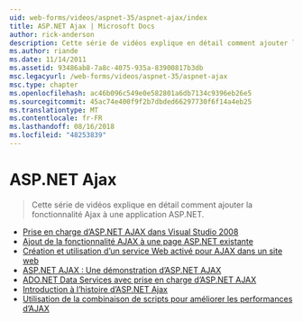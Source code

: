 ```yaml
---
uid: web-forms/videos/aspnet-35/aspnet-ajax/index
title: ASP.NET Ajax | Microsoft Docs
author: rick-anderson
description: Cette série de vidéos explique en détail comment ajouter la fonctionnalité Ajax à une application ASP.NET.
ms.author: riande
ms.date: 11/14/2011
ms.assetid: 93486ab8-7a8c-4075-935a-83900817b3db
msc.legacyurl: /web-forms/videos/aspnet-35/aspnet-ajax
msc.type: chapter
ms.openlocfilehash: ac46b096c549e0e582801a6db7134c9396eb26e5
ms.sourcegitcommit: 45ac74e400f9f2b7dbded66297730f6f14a4eb25
ms.translationtype: MT
ms.contentlocale: fr-FR
ms.lasthandoff: 08/16/2018
ms.locfileid: "48253839"
---
```

<a name="aspnet-ajax"></a>ASP.NET Ajax
====================
> Cette série de vidéos explique en détail comment ajouter la fonctionnalité Ajax à une application ASP.NET.


- [Prise en charge d’ASP.NET AJAX dans Visual Studio 2008](aspnet-ajax-support-in-visual-studio-2008.md)
- [Ajout de la fonctionnalité AJAX à une page ASP.NET existante](adding-ajax-functionality-to-an-existing-aspnet-page.md)
- [Création et utilisation d’un service Web activé pour AJAX dans un site web](creating-and-using-an-ajax-enabled-web-service-in-a-web-site.md)
- [ASP.NET AJAX : Une démonstration d’ASP.NET AJAX](aspnet-ajax-a-demonstration-of-aspnet-ajax.md)
- [ADO.NET Data Services avec prise en charge d’ASP.NET AJAX](adonet-data-services-with-aspnet-ajax-support.md)
- [Introduction à l’histoire d’ASP.NET Ajax](introduction-to-aspnet-ajax-history.md)
- [Utilisation de la combinaison de scripts pour améliorer les performances d’AJAX](using-script-combining-to-improve-ajax-performance.md)
